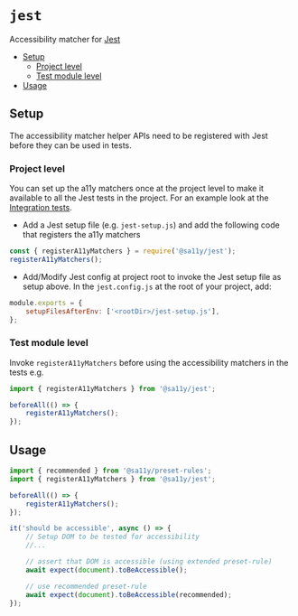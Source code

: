 # `jest`

Accessibility matcher for [Jest](https://jestjs.io)

<!-- START doctoc generated TOC please keep comment here to allow auto update -->
<!-- DON'T EDIT THIS SECTION, INSTEAD RE-RUN doctoc TO UPDATE -->


- [Setup](#setup)
  - [Project level](#project-level)
  - [Test module level](#test-module-level)
- [Usage](#usage)

<!-- END doctoc generated TOC please keep comment here to allow auto update -->

## Setup

The accessibility matcher helper APIs need to be registered with Jest before they can be used in tests.

### Project level

You can set up the a11y matchers once at the project level to make it available to all the Jest tests in the project.
For an example look at the [Integration tests](../test-integration/README.md).

-   Add a Jest setup file (e.g. `jest-setup.js`) and add the following code that registers the a11y matchers

```javascript
const { registerA11yMatchers } = require('@sa11y/jest');
registerA11yMatchers();
```

-   Add/Modify Jest config at project root to invoke the Jest setup file as setup above.
    In the `jest.config.js` at the root of your project, add:

```javascript
module.exports = {
    setupFilesAfterEnv: ['<rootDir>/jest-setup.js'],
};
```

### Test module level

Invoke `registerA11yMatchers` before using the accessibility matchers in the tests e.g.

```javascript
import { registerA11yMatchers } from '@sa11y/jest';

beforeAll(() => {
    registerA11yMatchers();
});
```

## Usage

```javascript
import { recommended } from '@sa11y/preset-rules';
import { registerA11yMatchers } from '@sa11y/jest';

beforeAll(() => {
    registerA11yMatchers();
});

it('should be accessible', async () => {
    // Setup DOM to be tested for accessibility
    //...

    // assert that DOM is accessible (using extended preset-rule)
    await expect(document).toBeAccessible();

    // use recommended preset-rule
    await expect(document).toBeAccessible(recommended);
});
```
